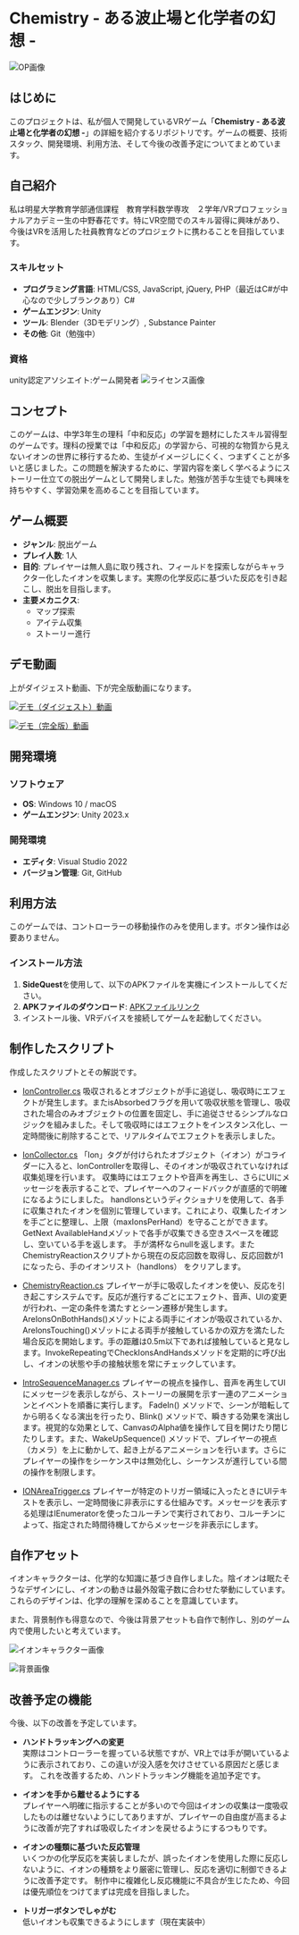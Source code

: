 # Chemistry - ある波止場と化学者の幻想 -
![OP画像](ある波止場と化学者の幻想.png)  
## はじめに
このプロジェクトは、私が個人で開発しているVRゲーム「**Chemistry - ある波止場と化学者の幻想 -**」の詳細を紹介するリポジトリです。ゲームの概要、技術スタック、開発環境、利用方法、そして今後の改善予定についてまとめています。

## 自己紹介
私は明星大学教育学部通信課程　教育学科数学専攻　２学年/VRプロフェッショナルアカデミー生の中野春花です。特にVR空間でのスキル習得に興味があり、今後はVRを活用した社員教育などのプロジェクトに携わることを目指しています。

### スキルセット
- **プログラミング言語**: HTML/CSS, JavaScript, jQuery, PHP（最近はC#が中心なので少しブランクあり）C#　　　
- **ゲームエンジン**: Unity
- **ツール**: Blender（3Dモデリング）, Substance Painter　　　
- **その他**: Git（勉強中）　　　　　　
　　　　　　　
### 資格　　　　　　
unity認定アソシエイト:ゲーム開発者
![ライセンス画像](unity-licence.jpg)

## コンセプト
このゲームは、中学3年生の理科「中和反応」の学習を題材にしたスキル習得型のゲームです。理科の授業では「中和反応」の学習から、可視的な物質から見えないイオンの世界に移行するため、生徒がイメージしにくく、つまずくことが多いと感じました。この問題を解決するために、学習内容を楽しく学べるようにストーリー仕立ての脱出ゲームとして開発しました。勉強が苦手な生徒でも興味を持ちやすく、学習効果を高めることを目指しています。

## ゲーム概要
- **ジャンル**: 脱出ゲーム
- **プレイ人数**: 1人
- **目的**: プレイヤーは無人島に取り残され、フィールドを探索しながらキャラクター化したイオンを収集します。実際の化学反応に基づいた反応を引き起こし、脱出を目指します。
- **主要メカニクス**:
  - マップ探索
  - アイテム収集
  - ストーリー進行

## デモ動画
上がダイジェスト動画、下が完全版動画になります。　　　　　　

[![デモ（ダイジェスト）動画](画像.jpeg)](https://youtu.be/x6bZEjhcZ84?si=3DPra7kLIjPNaZvt)

[![デモ（完全版）動画](ion.jpg)](https://youtu.be/vplkvmHeqpA?si=uOndKrmdsgwO-J6o)




## 開発環境

### ソフトウェア
- **OS**: Windows 10 / macOS
- **ゲームエンジン**: Unity 2023.x
  
### 開発環境
- **エディタ**: Visual Studio 2022
- **バージョン管理**: Git, GitHub

## 利用方法
このゲームでは、コントローラーの移動操作のみを使用します。ボタン操作は必要ありません。

### インストール方法
1. **SideQuest**を使用して、以下のAPKファイルを実機にインストールしてください。
2. **APKファイルのダウンロード**: [APKファイルリンク](https://drive.google.com/file/d/1nAQgtlw3C8k0ay3gY3nEbw88cbqTZIv4/view?usp=share_link)
3. インストール後、VRデバイスを接続してゲームを起動してください。

## 制作したスクリプト
作成したスクリプトとその解説です。
-  [IonController.cs](IonController.cs)
吸収されるとオブジェクトが手に追従し、吸収時にエフェクトが発生します。またisAbsorbedフラグを用いて吸収状態を管理し、吸収された場合のみオブジェクトの位置を固定し、手に追従させるシンプルなロジックを組みました。そして吸収時にはエフェクトをインスタンス化し、一定時間後に削除することで、リアルタイムでエフェクトを表示しました。

-  [IonCollector.cs](IonCollector.cs)
「Ion」タグが付けられたオブジェクト（イオン）がコライダーに入ると、IonControllerを取得し、そのイオンが吸収されていなければ収集処理を行います。
収集時にはエフェクトや音声を再生し、さらにUIにメッセージを表示することで、プレイヤーへのフィードバックが直感的で明確になるようにしました。
handIonsというディクショナリを使用して、各手に収集されたイオンを個別に管理しています。これにより、収集したイオンを手ごとに整理し、上限（maxIonsPerHand）を守ることができます。GetNext AvailableHandメゾットで各手が収集できる空きスペースを確認し、空いている手を返します。
手が満杯ならnullを返します。またChemistryReactionスクリプトから現在の反応回数を取得し、反応回数が1になったら、手のイオンリスト（handIons）
をクリアします。
-  [ChemistryReaction.cs](ChemistryReaction.cs)
プレイヤーが手に吸収したイオンを使い、反応を引き起こすシステムです。反応が進行するごとにエフェクト、音声、UIの変更が行われ、一定の条件を満たすとシーン遷移が発生します。AreIonsOnBothHands()メゾットによる両手にイオンが吸収されているか、AreIonsTouching()メゾットによる両手が接触しているかの双方を満たした場合反応を開始します。手の距離は0.5m以下であれば接触していると見なします。InvokeRepeatingでCheckIonsAndHandsメソッドを定期的に呼び出し、イオンの状態や手の接触状態を常にチェックしています。
-  [IntroSequenceManager.cs](IntroSequenceManager.cs)
プレイヤーの視点を操作し、音声を再生してUIにメッセージを表示しながら、ストーリーの展開を示す一連のアニメーションとイベントを順番に実行します。
FadeIn() メソッドで、シーンが暗転してから明るくなる演出を行ったり、Blink() メソッドで、瞬きする効果を演出します。視覚的な効果として、CanvasのAlpha値を操作して目を開けたり閉じたりします。また、WakeUpSequence() メソッドで、プレイヤーの視点（カメラ）を上に動かして、起き上がるアニメーションを行います。さらにプレイヤーの操作をシーケンス中は無効化し、シーケンスが進行している間の操作を制限します。

-  [IONAreaTrigger.cs](IONAreaTrigger.cs)
プレイヤーが特定のトリガー領域に入ったときにUIテキストを表示し、一定時間後に非表示にする仕組みです。メッセージを表示する処理はIEnumeratorを使ったコルーチンで実行されており、コルーチンによって、指定された時間待機してからメッセージを非表示にします。


## 自作アセット
イオンキャラクターは、化学的な知識に基づき自作しました。陰イオンは眠たそうなデザインにし、イオンの動きは最外殻電子数に合わせた挙動にしています。これらのデザインは、化学の理解を深めることを意識しています。

また、背景制作も得意なので、今後は背景アセットも自作で制作し、別のゲーム内で使用したいと考えています。

![イオンキャラクター画像](ion.png)  


![背景画像](temple.png)  

## 改善予定の機能
今後、以下の改善を予定しています。
- **ハンドトラッキングへの変更**  
  実際はコントローラーを握っている状態ですが、VR上では手が開いているように表示されており、この違いが没入感を欠けさせている原因だと感じます。
  これを改善するため、ハンドトラッキング機能を追加予定です。

- **イオンを手から離せるようにする**  
  プレイヤーへ明確に指示することが多いので今回はイオンの収集は一度吸収したものは離せないようにしてありますが、プレイヤーの自由度が高まるように改善が完了すれば吸収したイオンを戻せるようにするつもりです。

- **イオンの種類に基づいた反応管理**  
  いくつかの化学反応を実装しましたが、誤ったイオンを使用した際に反応しないように、イオンの種類をより厳密に管理し、反応を適切に制御できるように改善予定です。
  制作中に複雑化し反応機能に不具合が生じたため、今回は優先順位をつけてまずは完成を目指しました。

- **トリガーボタンでしゃがむ**  
  低いイオンも収集できるようにします（現在実装中）

